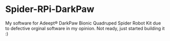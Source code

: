 # Spider-RPi-DarkPaw

My software for Adeept® DarkPaw Bionic Quadruped Spider Robot Kit due to defective orginal software in my opinion.
Not ready, just started building it :)
